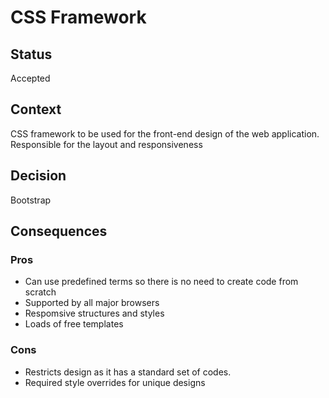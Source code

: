 # CSS Framework

## Status

Accepted

## Context

CSS framework to be used for the front-end design of the web application. Responsible for the layout and responsiveness

## Decision

Bootstrap

## Consequences

### Pros
* Can use predefined terms so there is no need to create code from scratch
* Supported by all major browsers
* Respomsive structures and styles
* Loads of free templates

### Cons
* Restricts design as it has a standard set of codes.
* Required style overrides for unique designs